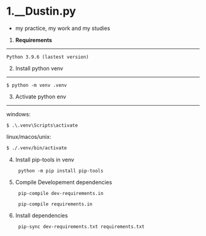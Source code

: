 # 1.__Dustin.py

* my practice, my work and my studies

1. **Requirements**

---

`Python 3.9.6 (lastest version)`


2. Install python venv
---
   ```
   $ python -m venv .venv
   ```
3. Activate python env
---
   windows:

   ```
   $ .\.venv\Scripts\activate
   ```
   linux/macos/unix:

   ```bash
   $ ./.venv/bin/activate
   ```
4. Install pip-tools in venv
   ```
    python -m pip install pip-tools
   ```
5. Compile Developement dependencies
   ```
    pip-compile dev-requirements.in
   ```
   ```
    pip-compile requirements.in
   ```
6. Install dependencies
   ```
    pip-sync dev-requirements.txt requirements.txt
   ```